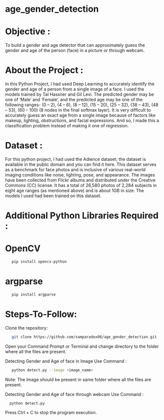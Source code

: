 # age_gender_detection
# Objective :
To build a gender and age detector that can approximately guess the gender and age of the person (face) in a picture or through webcam.

# About the Project :
In this Python Project, I had used Deep Learning to accurately identify the gender and age of a person from a single image of a face. I used the models trained by Tal Hassner and Gil Levi. The predicted gender may be one of ‘Male’ and ‘Female’, and the predicted age may be one of the following ranges- (0 – 2), (4 – 6), (8 – 12), (15 – 20), (25 – 32), (38 – 43), (48 – 53), (60 – 100) (8 nodes in the final softmax layer). It is very difficult to accurately guess an exact age from a single image because of factors like makeup, lighting, obstructions, and facial expressions. And so, I made this a classification problem instead of making it one of regression.

# Dataset :
For this python project, I had used the Adience dataset; the dataset is available in the public domain and you can find it here. This dataset serves as a benchmark for face photos and is inclusive of various real-world imaging conditions like noise, lighting, pose, and appearance. The images have been collected from Flickr albums and distributed under the Creative Commons (CC) license. It has a total of 26,580 photos of 2,284 subjects in eight age ranges (as mentioned above) and is about 1GB in size. The models I used had been trained on this dataset.

# Additional Python Libraries Required :
# OpenCV
```bash
   pip install opencv-python
```
# argparse
```bash
   pip install argparse
```
# Steps-To-Follow:
Clone the repository:
```bash
   git clone https://github.com/samparadox08/age_gender_detection.git
```
Open your Command Prompt or Terminal and change directory to the folder where all the files are present.

Detecting Gender and Age of face in Image Use Command :
```bash   
   python detect.py --image <image_name>
```
Note: The Image should be present in same folder where all the files are present.

Detecting Gender and Age of face through webcam Use Command :
```bash 
  python detect.py
```

Press Ctrl + C to stop the program execution.
